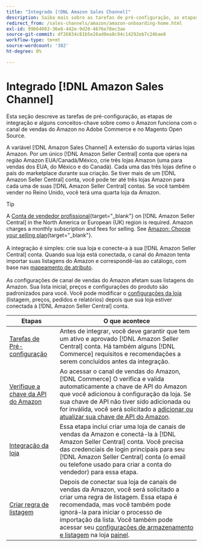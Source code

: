 ```yaml
---
title: "Integrado [!DNL Amazon Sales Channel]"
description: Saiba mais sobre as tarefas de pré-configuração, as etapas de integração e como o Amazon funciona com o Amazon Sales Channel no Adobe Commerce e no Magento Open Source.
redirect_from: /sales-channels/amazon/amazon-onboarding-home.html
exl-id: 99b64083-36e6-442e-9d20-4676e78ec3ae
source-git-commit: df26834c81b5e26ad0ea8c94c14292eb7c24bae8
workflow-type: tm+mt
source-wordcount: '382'
ht-degree: 0%

---
```


# Integrado [!DNL Amazon Sales Channel]

Esta seção descreve as tarefas de pré-configuração, as etapas de integração e alguns conceitos-chave sobre como o Amazon funciona com o canal de vendas do Amazon no Adobe Commerce e no Magento Open Source.

A variável [!DNL Amazon Sales Channel] A extensão do suporta várias lojas Amazon. Por um único [!DNL Amazon Seller Central] conta que opera na região Amazon EUA/Canadá/México, crie três lojas Amazon (uma para vendas dos EUA, do México e do Canadá). Cada uma das três lojas define o país do marketplace durante sua criação. Se tiver mais de um [!DNL Amazon Seller Central] conta, você pode ter até três lojas Amazon para cada uma de suas [!DNL Amazon Seller Central] contas. Se você também vender no Reino Unido, você terá uma quarta loja da Amazon.

>[!TIP]
>
>A [Conta de vendedor profissional](https://sell.amazon.com/){target="_blank"} on [!DNL Amazon Seller Central] in the North America or European (UK) region is required. Amazon charges a monthly subscription and fees for selling. See [Amazon: Choose your selling plan](https://sell.amazon.com/pricing.html){target="_blank"}.<br><br>
>A integração é simples: crie sua loja e conecte-a à sua [!DNL Amazon Seller Central] conta.
>Quando sua loja está conectada, o canal do Amazon tenta importar suas listagens do Amazon e correspondê-las ao catálogo, com base nas [mapeamento de atributo](./attributes-view.md).<br><br>
>As configurações de canal de vendas do Amazon afetam suas listagens do Amazon. Sua lista inicial, preços e configurações do produto são padronizados para você. Você pode modificar o [configurações da loja](./ob-store-review.md) (listagem, preços, pedidos e relatórios) depois que sua loja estiver conectada à [!DNL Amazon Seller Central] conta.

| Etapas | O que acontece |
|--- |--- |
| [Tarefas de Pré-configuração](./amazon-pre-setup-tasks.md) | Antes de integrar, você deve garantir que tem um ativo e aprovado [!DNL Amazon Seller Central] conta. Há também alguns [!DNL Commerce] requisitos e recomendações a serem concluídos antes da integração. |
| [Verifique a chave da API do Amazon](./amazon-verify-api-key.md) | Ao acessar o canal de vendas do Amazon, [!DNL Commerce] O verifica e valida automaticamente a chave de API do Amazon que você adicionou à configuração da loja. Se sua chave de API não tiver sido adicionada ou for inválida, você será solicitado a [adicionar ou atualizar sua chave de API do Amazon](./amazon-verify-api-key.md). |
| [Integração da loja](./store-integration.md) | Essa etapa inclui criar uma loja de canais de vendas da Amazon e conectá-la à [!DNL Amazon Seller Central] conta. Você precisa das credenciais de login principais para seu [!DNL Amazon Seller Central] conta (o email ou telefone usado para criar a conta do vendedor) para essa etapa. |
| [Criar regra de listagem](./ob-create-listing-rule.md) | Depois de conectar sua loja de canais de vendas da Amazon, você será solicitado a criar uma regra de listagem. Essa etapa é recomendada, mas você também pode ignorá-la para iniciar o processo de importação da lista. Você também pode acessar seu [configurações de armazenamento e listagem](./ob-store-review.md) na loja [painel](./amazon-store-dashboard.md). |
